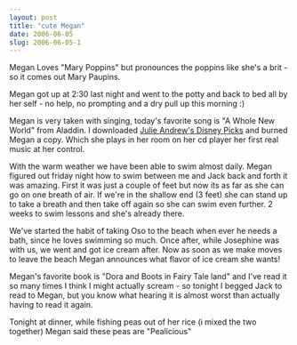 ```yaml
---
layout: post
title: "cute Megan"
date: 2006-06-05
slug: 2006-06-05-1
---
```


Megan Loves &quot;Mary Poppins&quot; but pronounces the poppins like she&apos;s a brit - so it comes out Mary Paupins.

Megan got up at 2:30 last night and went to the potty and back to bed all by her self - no help, no prompting and a dry pull up this morning :)

Megan is very taken with singing, today&apos;s favorite song is &quot;A Whole New World&quot; from Aladdin.  I downloaded  [ Julie Andrew&apos;s Disney Picks](http://www.amazon.com/gp/product/B00092ZLJE/sr=8-1/qid=1149561853/ref=pd_bbs_1/002-9979277-4576802?%5Fencoding=UTF8)  and burned Megan a copy.  Which she plays in her room on her cd player her first real music at her control.  

With the warm weather we have been able to swim almost daily.  Megan figured out friday night how to swim between me and Jack back and forth it was amazing.  First it was just a couple of feet but now its as far as she can go on one breath of air.  If we&apos;re in the shallow end (3 feet) she can stand up to take a breath and then take off again so she can swim even further.  2 weeks to swim lessons and she&apos;s already there.

We&apos;ve started the habit of taking Oso to the beach when ever he needs a bath, since he loves swimming so much.  Once after, while Josephine was with us, we went and got ice cream after.  Now as soon as we make moves to leave the beach Megan announces what flavor of ice cream she wants!

Megan&apos;s favorite book is &quot;Dora and Boots in Fairy Tale land&quot; and I&apos;ve read it so many times I think I might actually scream - so tonight I begged Jack to read to Megan, but you know what hearing it is almost worst than actually having to read it again.

Tonight at dinner, while fishing peas out of her rice (i mixed the two together) Megan said these peas are &quot;Pealicious&quot;


 

